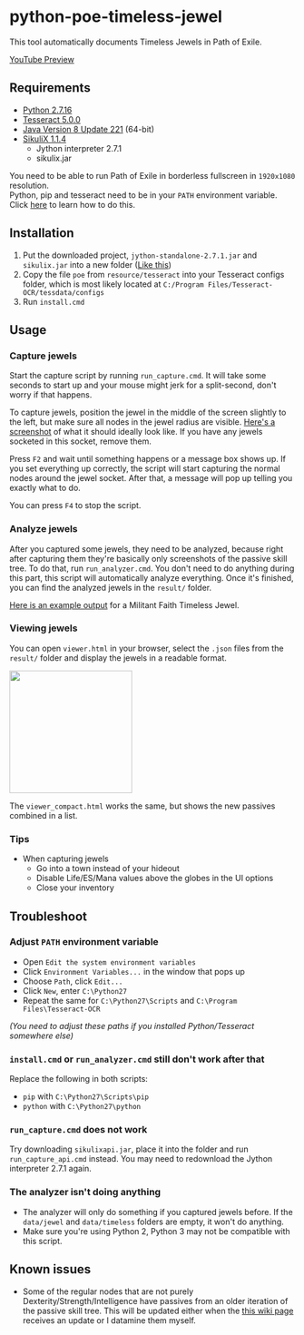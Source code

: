 # python-poe-timeless-jewel

This tool automatically documents Timeless Jewels in Path of Exile.

[YouTube Preview](https://youtu.be/969w8doQC8k)

## Requirements
- [Python 2.7.16](https://www.python.org/downloads/release/python-2716/)
- [Tesseract 5.0.0](https://github.com/UB-Mannheim/tesseract/wiki)
- [Java Version 8 Update 221](https://java.com/en/download/manual.jsp) (64-bit)
- [SikuliX 1.1.4](https://raiman.github.io/SikuliX1/downloads.html)
    - Jython interpreter 2.7.1
    - sikulix.jar

You need to be able to run Path of Exile in borderless fullscreen in `1920x1080` resolution.    
Python, pip and tesseract need to be in your `PATH` environment variable. Click [here](#adjust-path-environment-variable) to learn how to do this.

## Installation
1) Put the downloaded project, `jython-standalone-2.7.1.jar` and `sikulix.jar` into a new folder ([Like this](https://i.imgur.com/TGdpbdD.png))
2) Copy the file `poe` from `resource/tesseract` into your Tesseract configs folder, which is most likely located at `C:/Program Files/Tesseract-OCR/tessdata/configs`
3) Run `install.cmd`

## Usage
### Capture jewels
Start the capture script by running `run_capture.cmd`. It will take some seconds to start up and your mouse might jerk for a split-second, don't worry if that happens.

To capture jewels, position the jewel in the middle of the screen slightly to the left, but make sure all nodes in the jewel radius are visible. [Here's a screenshot](https://i.imgur.com/QWpc3K5.jpg) of what it should ideally look like. If you have any jewels socketed in this socket, remove them.

Press `F2` and wait until something happens or a message box shows up. If you set everything up correctly, the script will start capturing the normal nodes around the jewel socket. After that, a message will pop up telling you exactly what to do.

You can press `F4` to stop the script.

### Analyze jewels
After you captured some jewels, they need to be analyzed, because right after capturing them they're basically only screenshots of the passive skill tree. To do that, run `run_analyzer.cmd`. You don't need to do anything during this part, this script will automatically analyze everything. Once it's finished, you can find the analyzed jewels in the `result/` folder.

[Here is an example output](https://api.jsonbin.io/b/5d324d0518b06c7073b07348) for a Militant Faith Timeless Jewel.

### Viewing jewels
You can open `viewer.html` in your browser, select the `.json` files from the `result/` folder and display the jewels in a readable format.

<img width="‭384‬" height="216" src="https://i.imgur.com/j5KhuyF.png">

The `viewer_compact.html` works the same, but shows the new passives combined in a list.

### Tips
- When capturing jewels
	- Go into a town instead of your hideout
	- Disable Life/ES/Mana values above the globes in the UI options
	- Close your inventory

## Troubleshoot
### Adjust `PATH` environment variable
- Open `Edit the system environment variables`
- Click `Environment Variables...` in the window that pops up
- Choose `Path`, click `Edit...`
- Click `New`, enter `C:\Python27`
- Repeat the same for `C:\Python27\Scripts` and `C:\Program Files\Tesseract-OCR`

*(You need to adjust these paths if you installed Python/Tesseract somewhere else)*

### `install.cmd` or `run_analyzer.cmd` still don't work after that
Replace the following in both scripts:

- `pip` with `C:\Python27\Scripts\pip`
- `python` with `C:\Python27\python`

### `run_capture.cmd` does not work
Try downloading `sikulixapi.jar`, place it into the folder and run `run_capture_api.cmd` instead. You may need to redownload the Jython interpreter 2.7.1 again.

### The analyzer isn't doing anything
- The analyzer will only do something if you captured jewels before. If the `data/jewel` and `data/timeless` folders are empty, it won't do anything.
- Make sure you're using Python 2, Python 3 may not be compatible with this script.

## Known issues
- Some of the regular nodes that are not purely Dexterity/Strength/Intelligence have passives from an older iteration of the passive skill tree. This will be updated either when the [this wiki page](https://pathofexile.gamepedia.com/List_of_basic_passive_skills) receives an update or I datamine them myself.
